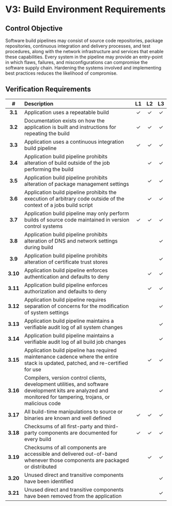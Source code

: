 # V3: Build Environment Requirements

## Control Objective

Software build pipelines may consist of source code repositories, package repositories, continuous integration and delivery processes, and test procedures, along with the network infrastructure and services that enable these capabilities. 
Every system in the pipeline may provide an entry-point in which flaws, failures, and misconfigurations can compromise the software supply chain. 
Hardening the systems involved and implementing best practices reduces the likelihood of compromise.

## Verification Requirements

|    #     | Description                                                                                                                                                   |  L1   |  L2   |  L3   |
| :------: | :------------------------------------------------------------------------------------------------------------------------------------------------------------ | :---: | :---: | :---: |
| **3.1**  | Application uses a repeatable build                                                                                                                           |   ✓   |   ✓   |   ✓   |
| **3.2**  | Documentation exists on how the application is built and instructions for repeating the build                                                                 |   ✓   |   ✓   |   ✓   |
| **3.3**  | Application uses a continuous integration build pipeline                                                                                                      |   ✓   |   ✓   |   ✓   |
| **3.4**  | Application build pipeline prohibits alteration of build outside of the job performing the build                                                              |       |   ✓   |   ✓   |
| **3.5**  | Application build pipeline prohibits alteration of package management settings                                                                                |       |   ✓   |   ✓   |
| **3.6**  | Application build pipeline prohibits the execution of arbitrary code outside of the context of a jobs build script                                            |       |   ✓   |   ✓   |
| **3.7**  | Application build pipeline may only perform builds of source code maintained in version control systems                                                       |   ✓   |   ✓   |   ✓   |
| **3.8**  | Application build pipeline prohibits alteration of DNS and network settings during build                                                                      |       |       |   ✓   |
| **3.9**  | Application build pipeline prohibits alteration of certificate trust stores                                                                                   |       |       |   ✓   |
| **3.10** | Application build pipeline enforces authentication and defaults to deny                                                                                       |       |   ✓   |   ✓   |
| **3.11** | Application build pipeline enforces authorization and defaults to deny                                                                                        |       |   ✓   |   ✓   |
| **3.12** | Application build pipeline requires separation of concerns for the modification of system settings                                                            |       |       |   ✓   |
| **3.13** | Application build pipeline maintains a verifiable audit log of all system changes                                                                             |       |       |   ✓   |
| **3.14** | Application build pipeline maintains a verifiable audit log of all build job changes                                                                          |       |       |   ✓   |
| **3.15** | Application build pipeline has required maintenance cadence where the entire stack is updated, patched, and re-certified for use                              |       |   ✓   |   ✓   |
| **3.16** | Compilers, version control clients, development utilities, and software development kits are analyzed and monitored for tampering, trojans, or malicious code |       |       |   ✓   |
| **3.17** | All build-time manipulations to source or binaries are known and well defined                                                                                 |   ✓   |   ✓   |   ✓   |
| **3.18** | Checksums of all first-party and third-party components are documented for every build                                                                        |   ✓   |   ✓   |   ✓   |
| **3.19** | Checksums of all components are accessible and delivered out-of-band whenever those components are packaged or distributed                                    |       |   ✓   |   ✓   |
| **3.20** | Unused direct and transitive components have been identified                                                                                                  |       |       |   ✓   |
| **3.21** | Unused direct and transitive components have been removed from the application                                                                                |       |       |   ✓   |
